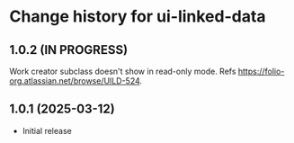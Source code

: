 # Change history for ui-linked-data

## 1.0.2 (IN PROGRESS)

Work creator subclass doesn't show in read-only mode. Refs https://folio-org.atlassian.net/browse/UILD-524.

## 1.0.1 (2025-03-12)
- Initial release
